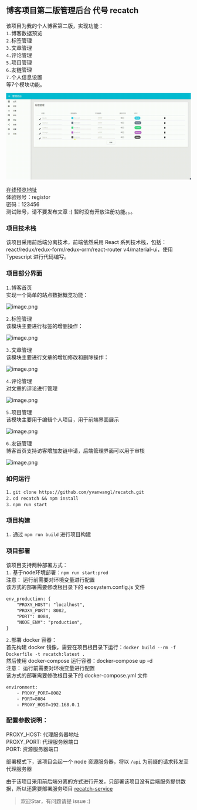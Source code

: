 ## 博客项目第二版管理后台 代号 recatch

该项目为我的个人博客第二版，实现功能：</br>
`1.`博客数据预览</br>
`2.`标签管理</br>
`3.`文章管理</br>
`4.`评论管理</br>
`5.`项目管理</br>
`6.`友链管理</br>
`7.`个人信息设置</br>
等7个模块功能。</br>

![git](./docs/images/20180117_124343.gif)

[在线预览地址](https://admin.yvanwang.com/)</br>
体验账号：registor</br>
密码：123456</br>
测试账号，请不要发布文章 :)
暂时没有开放注册功能。。。

### 项目技术栈
该项目采用前后端分离技术，前端依然采用 React 系列技术栈，包括： </br>
react/redux/redux-form/redux-orm/react-router v4/material-ui，使用 Typescript 进行代码编写。</br>

### 项目部分界面
`1.`博客首页</br>
实现一个简单的站点数据概览功能：</br>

![image.png](./docs/images/dashboard.png)

`2.`标签管理</br>
该模块主要进行标签的增删操作：</br>

![image.png](./docs/images/label.png)

`3.`文章管理</br>
该模块主要进行文章的增加修改和删除操作：</br>

![image.png](./docs/images/post.png)

`4.`评论管理</br>
对文章的评论进行管理</br>

![image.png](./docs/images/comment.png)

`5.`项目管理</br>
该模块主要用于编辑个人项目，用于前端界面展示</br>

![image.png](./docs/images/project.png)

`6.`友链管理</br>
博客首页支持访客增加友链申请，后端管理界面可以用于审核</br>

![image.png](./docs/images/link.png)

### 如何运行
`1.` `git clone https://github.com/yvanwangl/recatch.git`</br>
`2.` `cd recatch && npm install`</br>
`3.` `npm run start`</br>

### 项目构建
`1.` 通过 `npm run build` 进行项目构建</br>

### 项目部署
该项目支持两种部署方式：</br>
`1.` 基于node环境部署：`npm run start:prod`</br>
注意： 运行前需要对环境变量进行配置</br>
该方式的部署需要修改根目录下的 ecosystem.config.js 文件</br>

```
env_production: {
    "PROXY_HOST": "localhost",
    "PROXY_PORT": 8082,
    "PORT": 8084,
    "NODE_ENV": "production",
}
```

`2.`部署 docker 容器：</br>
首先构建 docker 镜像，需要在项目根目录下运行：`docker build --rm -f Dockerfile -t recatch:latest .`</br>
然后使用 docker-compose 运行容器：docker-compose up -d</br>
注意： 运行前需要对环境变量进行配置</br>
该方式的部署需要修改根目录下的 docker-compose.yml 文件</br>

```
environment:
    - PROXY_PORT=8082
    - PORT=8084
    - PROXY_HOST=192.168.0.1
```

### 配置参数说明：
PROXY_HOST: 代理服务器地址</br>
PROXY_PORT: 代理服务器端口</br>
PORT: 资源服务器端口</br>

部署模式下，该项目会起一个 node 资源服务器，将以 `/api` 为前缀的请求转发至代理服务器</br>


由于该项目采用前后端分离的方式进行开发，只部署该项目没有后端服务提供数据，所以还需要部署服务项目 [recatch-service](https://github.com/yvanwangl/recatch-service)

> 欢迎Star，有问题请提 issue :)
